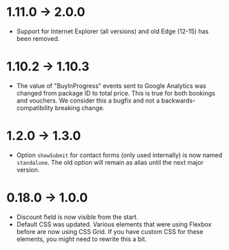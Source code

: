 # 1.11.0 -> 2.0.0
* Support for Internet Explorer (all versions) and old Edge (12-15) has been removed.

# 1.10.2 -> 1.10.3
* The value of "BuyInProgress" events sent to Google Analytics was changed from package ID to total price. This is true for both bookings and vouchers. We consider this a bugfix and not a backwards-compatibility breaking change.

# 1.2.0 -> 1.3.0
* Option `showSubmit` for contact forms (only used internally) is now named `standalone`. The old option will remain as alias until the next major version.

# 0.18.0 -> 1.0.0
* Discount field is now visible from the start.
* Default CSS was updated. Various elements that were using Flexbox before are now using CSS Grid. If you have custom CSS for these elements, you might need to rewrite this a bit.
